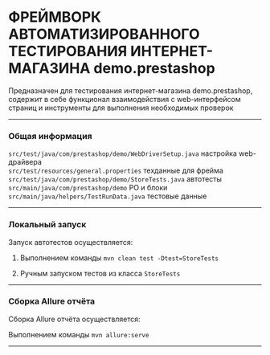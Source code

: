 # ФРЕЙМВОРК АВТОМАТИЗИРОВАННОГО ТЕСТИРОВАНИЯ ИНТЕРНЕТ-МАГАЗИНА demo.prestashop

Предназначен для тестирования интернет-магазина demo.prestashop, содержит в себе функционал взаимодействия с web-интерфейсом
страниц и инструменты для выполнения необходимых проверок
- - -
### Общая информация

`src/test/java/com/prestashop/demo/WebDriverSetup.java` настройка web-драйвера\
`src/test/resources/general.properties` техданные для фрейма\
`src/test/java/com/prestashop/demo/StoreTests.java` автотесты\
`src/main/java/com/prestashop/demo` PO и блоки\
`src/main/java/helpers/TestRunData.java` тестовые данные
- - -
### Локальный запуск

Запуск автотестов осуществляется:

1. Выполнением команды `mvn clean test -Dtest=StoreTests`

2. Ручным запуском тестов из класса `StoreTests`
- - -
### Сборка Allure отчёта

Сборка Allure отчёта осуществляется:

Выполнением команды `mvn allure:serve`
- - -